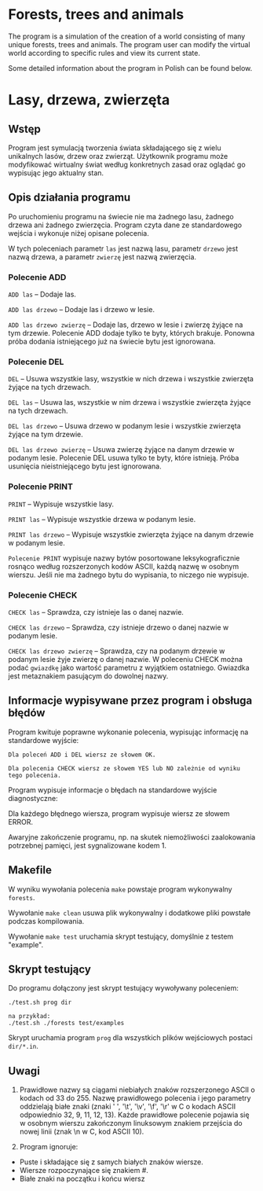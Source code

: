 # Forests, trees and animals

The program is a simulation of the creation of a world consisting of many unique forests, trees and animals. 
The program user can modify the virtual world according to specific rules and view its current state.


Some detailed information about the program in Polish can be found below.


# Lasy, drzewa, zwierzęta 

## Wstęp

Program jest symulacją tworzenia świata składającego się z wielu unikalnych lasów, drzew oraz zwierząt. 
Użytkownik programu może modyfikować wirtualny świat według konkretnych zasad oraz oglądać go wypisując jego aktualny stan.


## Opis działania programu
Po uruchomieniu programu na świecie nie ma żadnego lasu, żadnego drzewa ani żadnego zwierzęcia. Program czyta dane ze standardowego wejścia i wykonuje niżej opisane polecenia. 

W tych poleceniach parametr `las` jest nazwą lasu, parametr `drzewo` jest nazwą drzewa, a parametr `zwierzę` jest nazwą zwierzęcia. 

### Polecenie ADD

`ADD las` – Dodaje las.

`ADD las drzewo` – Dodaje las i drzewo w lesie.

`ADD las drzewo zwierzę` – Dodaje las, drzewo w lesie i zwierzę żyjące na tym drzewie.
Polecenie ADD dodaje tylko te byty, których brakuje. Ponowna próba dodania istniejącego już na świecie bytu jest ignorowana.

### Polecenie DEL

`DEL` – Usuwa wszystkie lasy, wszystkie w nich drzewa i wszystkie zwierzęta żyjące na tych drzewach.

`DEL las` – Usuwa las, wszystkie w nim drzewa i wszystkie zwierzęta żyjące na tych drzewach.

`DEL las drzewo` – Usuwa drzewo w podanym lesie i wszystkie zwierzęta żyjące na tym drzewie.

`DEL las drzewo zwierzę` – Usuwa zwierzę żyjące na danym drzewie w podanym lesie.
Polecenie DEL usuwa tylko te byty, które istnieją. Próba usunięcia nieistniejącego bytu jest ignorowana.


### Polecenie PRINT

`PRINT` – Wypisuje wszystkie lasy.

`PRINT las` – Wypisuje wszystkie drzewa w podanym lesie.

`PRINT las drzewo` – Wypisuje wszystkie zwierzęta żyjące na danym drzewie w podanym lesie.

`Polecenie PRINT` wypisuje nazwy bytów posortowane leksykograficznie rosnąco według rozszerzonych kodów ASCII, każdą nazwę w osobnym wierszu. Jeśli nie ma żadnego bytu do wypisania, to niczego nie wypisuje.


### Polecenie CHECK

`CHECK las` – Sprawdza, czy istnieje las o danej nazwie.

`CHECK las drzewo` – Sprawdza, czy istnieje drzewo o danej nazwie w podanym lesie.

`CHECK las drzewo zwierzę` – Sprawdza, czy na podanym drzewie w podanym lesie żyje zwierzę o danej nazwie.
W poleceniu CHECK można podać `gwiazdkę` jako wartość parametru z wyjątkiem ostatniego. Gwiazdka jest metaznakiem pasującym do dowolnej nazwy.


## Informacje wypisywane przez program i obsługa błędów

Program kwituje poprawne wykonanie polecenia, wypisując informację na standardowe wyjście:

`Dla poleceń ADD i DEL wiersz ze słowem OK.`

`Dla polecenia CHECK wiersz ze słowem YES lub NO zależnie od wyniku tego polecenia.`

Program wypisuje informacje o błędach na standardowe wyjście diagnostyczne:

Dla każdego błędnego wiersza, program wypisuje wiersz ze słowem ERROR.

Awaryjne zakończenie programu, np. na skutek niemożliwości zaalokowania potrzebnej pamięci, jest sygnalizowane kodem 1.

## Makefile
 W wyniku wywołania polecenia `make` powstaje program wykonywalny `forests`. 

Wywołanie `make clean` usuwa plik wykonywalny i dodatkowe pliki powstałe podczas kompilowania.

Wywołanie `make test` uruchamia skrypt testujący, domyślnie z testem "example".

## Skrypt testujący

Do programu dołączony jest skrypt testujący wywoływany poleceniem:
```
./test.sh prog dir

na przykład: 
./test.sh ./forests test/examples
```
Skrypt uruchamia program `prog` dla wszystkich plików wejściowych postaci `dir/*.in`.


## Uwagi 

1. Prawidłowe nazwy są ciągami niebiałych znaków rozszerzonego ASCII o kodach od 33 do 255. Nazwę prawidłowego polecenia i jego parametry oddzielają białe znaki (znaki ' ', '\t', '\v', '\f', '\r' w C o kodach ASCII odpowiednio 32, 9, 11, 12, 13). Każde prawidłowe polecenie pojawia się w osobnym wierszu zakończonym linuksowym znakiem przejścia do nowej linii (znak \n w C, kod ASCII 10). 

2. Program ignoruje:
- Puste i składające się z samych białych znaków wiersze.
- Wiersze rozpoczynające się znakiem #.
- Białe znaki na początku i końcu wiersz
